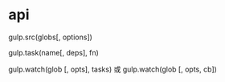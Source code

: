 
# api
gulp.src(globs[, options])

gulp.task(name[, deps], fn)

gulp.watch(glob [, opts], tasks) 或 gulp.watch(glob [, opts, cb])